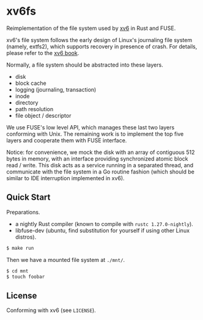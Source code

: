 # xv6fs

Reimplementation of the file system used by [xv6](https://pdos.csail.mit.edu/6.828/2017/xv6.html)
in Rust and FUSE.

xv6's file system follows the early design of Linux's journaling file system
(namely, extfs2), which supports recovery in presence of crash. For details,
please refer to the [xv6 book](https://pdos.csail.mit.edu/6.828/2017/xv6/book-rev10.pdf).

Normally, a file system should be abstracted into these layers.

* disk
* block cache
* logging (journaling, transaction)
* inode
* directory
* path resolution
* file object / descriptor

We use FUSE's low level API, which manages these last two layers conforming with
Unix. The remaining work is to implement the top five layers and cooperate
them with FUSE interface.

Notice: for convenience, we mock the disk with an array of contiguous 512 bytes
in memory, with an interface providing synchronized atomic block read / write.
This disk acts as a service running in a separated thread, and communicate with
the file system in a Go routine fashion (which should be similar to IDE
interruption implemented in xv6).

## Quick Start

Preparations.

* a nightly Rust compiler (known to compile with `rustc 1.27.0-nightly`).
* libfuse-dev (ubuntu, find substitution for yourself if using other Linux distros).

```bash
$ make run
```

Then we have a mounted file system at `./mnt/`.

```bash
$ cd mnt
$ touch foobar
```

## License

Conforming with xv6 (see `LICENSE`).
